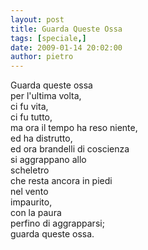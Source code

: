 ```yaml
---
layout: post
title: Guarda Queste Ossa
tags: [speciale,]
date: 2009-01-14 20:02:00
author: pietro
---
```

Guarda queste ossa<br/>per l'ultima volta,<br/>ci fu vita,<br/>ci fu tutto,<br/>ma ora il tempo ha reso niente,<br/>ed ha distrutto,<br/>ed ora brandelli di coscienza<br/>si aggrappano allo<br/>scheletro<br/>che resta ancora in piedi<br/>nel vento<br/>impaurito,<br/>con la paura<br/>perfino di aggrapparsi;<br/>guarda queste ossa.
